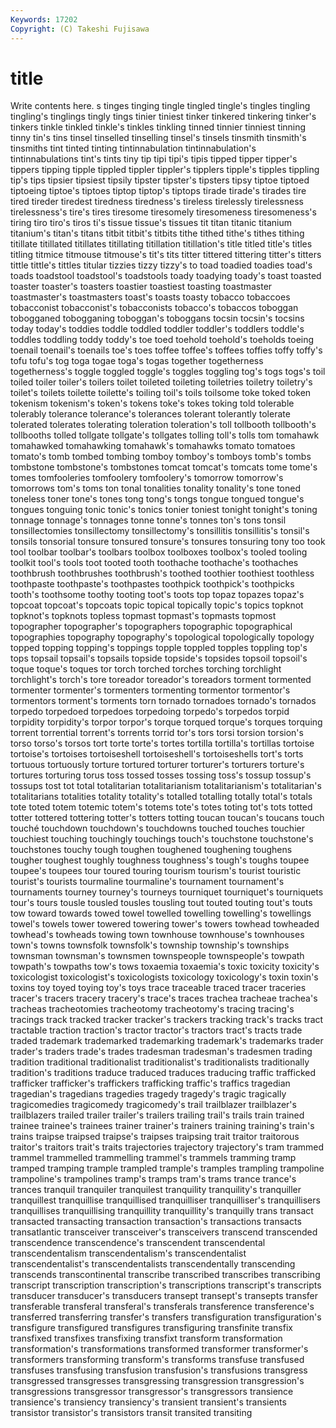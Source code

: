 ```yaml
---
Keywords: 17202 
Copyright: (C) Takeshi Fujisawa
---
```


# title

Write contents here.
s tinges tinging tingle
tingled tingle's tingles tingling tingling's tinglings tingly tings tinier tiniest
tinker tinkered tinkering tinker's tinkers tinkle tinkled tinkle's tinkles tinkling
tinned tinnier tinniest tinning tinny tin's tins tinsel tinselled tinselling
tinsel's tinsels tinsmith tinsmith's tinsmiths tint tinted tinting tintinnabulation tintinnabulation's
tintinnabulations tint's tints tiny tip tipi tipi's tipis tipped tipper
tipper's tippers tipping tipple tippled tippler tippler's tipplers tipple's tipples
tippling tip's tips tipsier tipsiest tipsily tipster tipster's tipsters tipsy
tiptoe tiptoed tiptoeing tiptoe's tiptoes tiptop tiptop's tiptops tirade tirade's
tirades tire tired tireder tiredest tiredness tiredness's tireless tirelessly tirelessness
tirelessness's tire's tires tiresome tiresomely tiresomeness tiresomeness's tiring tiro tiro's
tiros ti's tissue tissue's tissues tit titan titanic titanium titanium's
titan's titans titbit titbit's titbits tithe tithed tithe's tithes tithing
titillate titillated titillates titillating titillation titillation's title titled title's titles
titling titmice titmouse titmouse's tit's tits titter tittered tittering titter's
titters tittle tittle's tittles titular tizzies tizzy tizzy's to toad
toadied toadies toad's toads toadstool toadstool's toadstools toady toadying toady's
toast toasted toaster toaster's toasters toastier toastiest toasting toastmaster toastmaster's
toastmasters toast's toasts toasty tobacco tobaccoes tobacconist tobacconist's tobacconists tobacco's
tobaccos toboggan tobogganed tobogganing toboggan's toboggans tocsin tocsin's tocsins today
today's toddies toddle toddled toddler toddler's toddlers toddle's toddles toddling
toddy toddy's toe toed toehold toehold's toeholds toeing toenail toenail's
toenails toe's toes toffee toffee's toffees toffies toffy toffy's tofu
tofu's tog toga togae toga's togas together togetherness togetherness's toggle
toggled toggle's toggles toggling tog's togs togs's toil toiled toiler
toiler's toilers toilet toileted toileting toiletries toiletry toiletry's toilet's toilets
toilette toilette's toiling toil's toils toilsome toke toked token tokenism
tokenism's token's tokens toke's tokes toking told tolerable tolerably tolerance
tolerance's tolerances tolerant tolerantly tolerate tolerated tolerates tolerating toleration toleration's
toll tollbooth tollbooth's tollbooths tolled tollgate tollgate's tollgates tolling toll's
tolls tom tomahawk tomahawked tomahawking tomahawk's tomahawks tomato tomatoes tomato's
tomb tombed tombing tomboy tomboy's tomboys tomb's tombs tombstone tombstone's
tombstones tomcat tomcat's tomcats tome tome's tomes tomfooleries tomfoolery tomfoolery's
tomorrow tomorrow's tomorrows tom's toms ton tonal tonalities tonality tonality's
tone toned toneless toner tone's tones tong tong's tongs tongue
tongued tongue's tongues tonguing tonic tonic's tonics tonier toniest tonight
tonight's toning tonnage tonnage's tonnages tonne tonne's tonnes ton's tons
tonsil tonsillectomies tonsillectomy tonsillectomy's tonsillitis tonsillitis's tonsil's tonsils tonsorial tonsure
tonsured tonsure's tonsures tonsuring tony too took tool toolbar toolbar's
toolbars toolbox toolboxes toolbox's tooled tooling toolkit tool's tools toot
tooted tooth toothache toothache's toothaches toothbrush toothbrushes toothbrush's toothed toothier
toothiest toothless toothpaste toothpaste's toothpastes toothpick toothpick's toothpicks tooth's toothsome
toothy tooting toot's toots top topaz topazes topaz's topcoat topcoat's
topcoats topic topical topically topic's topics topknot topknot's topknots topless
topmast topmast's topmasts topmost topographer topographer's topographers topographic topographical topographies
topography topography's topological topologically topology topped topping topping's toppings topple
toppled topples toppling top's tops topsail topsail's topsails topside topside's
topsides topsoil topsoil's toque toque's toques tor torch torched torches
torching torchlight torchlight's torch's tore toreador toreador's toreadors torment tormented
tormenter tormenter's tormenters tormenting tormentor tormentor's tormentors torment's torments torn
tornado tornadoes tornado's tornados torpedo torpedoed torpedoes torpedoing torpedo's torpedos
torpid torpidity torpidity's torpor torpor's torque torqued torque's torques torquing
torrent torrential torrent's torrents torrid tor's tors torsi torsion torsion's
torso torso's torsos tort torte torte's tortes tortilla tortilla's tortillas
tortoise tortoise's tortoises tortoiseshell tortoiseshell's tortoiseshells tort's torts tortuous tortuously
torture tortured torturer torturer's torturers torture's tortures torturing torus toss
tossed tosses tossing toss's tossup tossup's tossups tost tot total
totalitarian totalitarianism totalitarianism's totalitarian's totalitarians totalities totality totality's totalled totalling
totally total's totals tote toted totem totemic totem's totems tote's
totes toting tot's tots totted totter tottered tottering totter's totters
totting toucan toucan's toucans touch touché touchdown touchdown's touchdowns touched
touches touchier touchiest touching touchingly touchings touch's touchstone touchstone's touchstones
touchy tough toughen toughened toughening toughens tougher toughest toughly toughness
toughness's tough's toughs toupee toupee's toupees tour toured touring tourism
tourism's tourist touristic tourist's tourists tourmaline tourmaline's tournament tournament's tournaments
tourney tourney's tourneys tourniquet tourniquet's tourniquets tour's tours tousle tousled
tousles tousling tout touted touting tout's touts tow toward towards
towed towel towelled towelling towelling's towellings towel's towels tower towered
towering tower's towers towhead towheaded towhead's towheads towing town townhouse
townhouse's townhouses town's towns townsfolk townsfolk's township township's townships townsman
townsman's townsmen townspeople townspeople's towpath towpath's towpaths tow's tows toxaemia
toxaemia's toxic toxicity toxicity's toxicologist toxicologist's toxicologists toxicology toxicology's toxin
toxin's toxins toy toyed toying toy's toys trace traceable traced
tracer traceries tracer's tracers tracery tracery's trace's traces trachea tracheae
trachea's tracheas tracheotomies tracheotomy tracheotomy's tracing tracing's tracings track tracked
tracker tracker's trackers tracking track's tracks tract tractable traction traction's
tractor tractor's tractors tract's tracts trade traded trademark trademarked trademarking
trademark's trademarks trader trader's traders trade's trades tradesman tradesman's tradesmen
trading tradition traditional traditionalist traditionalist's traditionalists traditionally tradition's traditions traduce
traduced traduces traducing traffic trafficked trafficker trafficker's traffickers trafficking traffic's
traffics tragedian tragedian's tragedians tragedies tragedy tragedy's tragic tragically tragicomedies
tragicomedy tragicomedy's trail trailblazer trailblazer's trailblazers trailed trailer trailer's trailers
trailing trail's trails train trained trainee trainee's trainees trainer trainer's
trainers training training's train's trains traipse traipsed traipse's traipses traipsing
trait traitor traitorous traitor's traitors trait's traits trajectories trajectory trajectory's
tram trammed trammel trammelled trammelling trammel's trammels tramming tramp tramped
tramping trample trampled trample's tramples trampling trampoline trampoline's trampolines tramp's
tramps tram's trams trance trance's trances tranquil tranquiler tranquilest tranquility
tranquility's tranquiller tranquillest tranquillise tranquillised tranquilliser tranquilliser's tranquillisers tranquillises tranquillising
tranquillity tranquillity's tranquilly trans transact transacted transacting transaction transaction's transactions
transacts transatlantic transceiver transceiver's transceivers transcend transcended transcendence transcendence's transcendent
transcendental transcendentalism transcendentalism's transcendentalist transcendentalist's transcendentalists transcendentally transcending transcends transcontinental
transcribe transcribed transcribes transcribing transcript transcription transcription's transcriptions transcript's transcripts
transducer transducer's transducers transept transept's transepts transfer transferable transferal transferal's
transferals transference transference's transferred transferring transfer's transfers transfiguration transfiguration's transfigure
transfigured transfigures transfiguring transfinite transfix transfixed transfixes transfixing transfixt transform
transformation transformation's transformations transformed transformer transformer's transformers transforming transform's transforms
transfuse transfused transfuses transfusing transfusion transfusion's transfusions transgress transgressed transgresses
transgressing transgression transgression's transgressions transgressor transgressor's transgressors transience transience's transiency
transiency's transient transient's transients transistor transistor's transistors transit transited transiting
